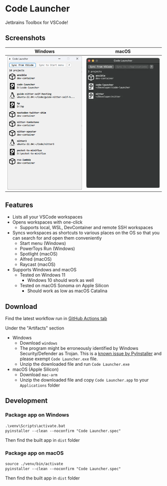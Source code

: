 # Code Launcher
Jetbrains Toolbox for VSCode! 

## Screenshots
Windows                    |  macOS
:-------------------------:|:-------------------------:
![Screenshot of Code Launcher on Windows](./docs/win-screenshot.png) | ![Screenshot of Code Launcher on macOS](./docs/mac-screenshot.webp)

## Features
* Lists all your VSCode workspaces
* Opens workspaces with one-click
    * Supports local, WSL, DevContainer and remote SSH workspaces
* Syncs workspaces as shortcuts to various places on the OS so that you can search for and open them conveniently
    * Start menu (Windows)
    * PowerToys Run (Windows)
    * Spotlight (macOS)
    * Alfred (macOS)
    * Raycast (macOS)
* Supports Windows and macOS
    * Tested on Windows 11
        * Windows 10 should work as well
    * Tested on macOS Sonoma on Apple Silicon
        * Should work as low as macOS Catalina

## Download
Find the latest workflow run in [GitHub Actions tab](https://github.com/sekai-soft/code-launcher/actions)

Under the "Artifacts" section
* Windows
    * Download `windows`
    * The program might be erroneously identified by Windows Security/Defender as Trojan. This is a [known issue by PyInstaller](https://github.com/pyinstaller/pyinstaller/issues/5854) and please exempt `Code Launcher.exe` file.
    * Unzip the downloaded file and run `Code Launcher.exe`
* macOS (Apple Silicon)
    * Download `mac-arm`
    * Unzip the downloaded file and copy `Code Launcher.app` to your `Applications` folder

## Development

### Package app on Windows
```
.\venv\Scripts\activate.bat
pyinstaller --clean --noconfirm "Code Launcher.spec"
```

Then find the built app in `dist` folder

### Package app on macOS
```
source ./venv/bin/activate
pyinstaller --clean --noconfirm "Code Launcher.spec"
```

Then find the built app in `dist` folder